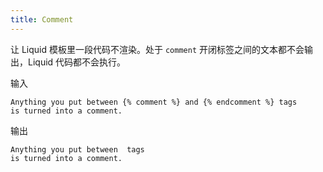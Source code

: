 ```yaml
---
title: Comment
---
```


让 Liquid 模板里一段代码不渲染。处于 `comment` 开闭标签之间的文本都不会输出，Liquid 代码都不会执行。

输入
```liquid
Anything you put between {% comment %} and {% endcomment %} tags
is turned into a comment.
```

输出
```liquid
Anything you put between  tags
is turned into a comment.
```
